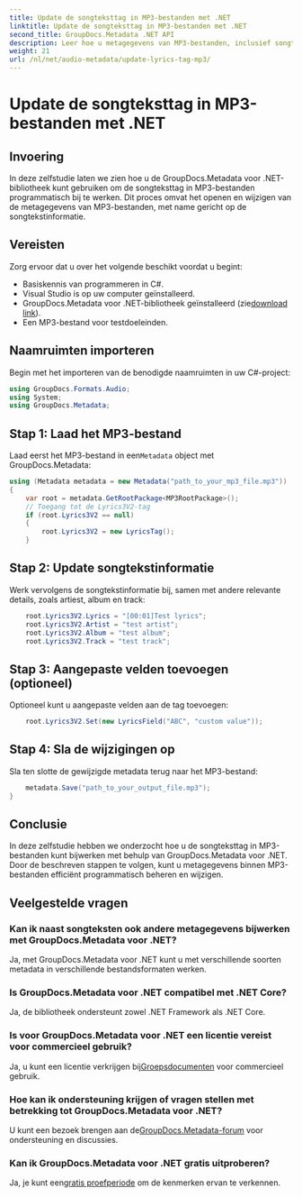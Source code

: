 ```yaml
---
title: Update de songteksttag in MP3-bestanden met .NET
linktitle: Update de songteksttag in MP3-bestanden met .NET
second_title: GroupDocs.Metadata .NET API
description: Leer hoe u metagegevens van MP3-bestanden, inclusief songteksten, artiest- en albumgegevens, programmatisch kunt bijwerken met GroupDocs.Metadata voor .NET.
weight: 21
url: /nl/net/audio-metadata/update-lyrics-tag-mp3/
---
```


# Update de songteksttag in MP3-bestanden met .NET

## Invoering
In deze zelfstudie laten we zien hoe u de GroupDocs.Metadata voor .NET-bibliotheek kunt gebruiken om de songteksttag in MP3-bestanden programmatisch bij te werken. Dit proces omvat het openen en wijzigen van de metagegevens van MP3-bestanden, met name gericht op de songtekstinformatie.
## Vereisten
Zorg ervoor dat u over het volgende beschikt voordat u begint:
- Basiskennis van programmeren in C#.
- Visual Studio is op uw computer geïnstalleerd.
-  GroupDocs.Metadata voor .NET-bibliotheek geïnstalleerd (zie[download link](https://releases.groupdocs.com/metadata/net/)).
- Een MP3-bestand voor testdoeleinden.

## Naamruimten importeren
Begin met het importeren van de benodigde naamruimten in uw C#-project:
```csharp
using GroupDocs.Formats.Audio;
using System;
using GroupDocs.Metadata;
```
## Stap 1: Laad het MP3-bestand
 Laad eerst het MP3-bestand in een`Metadata` object met GroupDocs.Metadata:
```csharp
using (Metadata metadata = new Metadata("path_to_your_mp3_file.mp3"))
{
    var root = metadata.GetRootPackage<MP3RootPackage>();
    // Toegang tot de Lyrics3V2-tag
    if (root.Lyrics3V2 == null)
    {
        root.Lyrics3V2 = new LyricsTag();
    }
```
## Stap 2: Update songtekstinformatie
Werk vervolgens de songtekstinformatie bij, samen met andere relevante details, zoals artiest, album en track:
```csharp
    root.Lyrics3V2.Lyrics = "[00:01]Test lyrics";
    root.Lyrics3V2.Artist = "test artist";
    root.Lyrics3V2.Album = "test album";
    root.Lyrics3V2.Track = "test track";
```
## Stap 3: Aangepaste velden toevoegen (optioneel)
Optioneel kunt u aangepaste velden aan de tag toevoegen:
```csharp
    root.Lyrics3V2.Set(new LyricsField("ABC", "custom value"));
```
## Stap 4: Sla de wijzigingen op
Sla ten slotte de gewijzigde metadata terug naar het MP3-bestand:
```csharp
    metadata.Save("path_to_your_output_file.mp3");
}
```

## Conclusie
In deze zelfstudie hebben we onderzocht hoe u de songteksttag in MP3-bestanden kunt bijwerken met behulp van GroupDocs.Metadata voor .NET. Door de beschreven stappen te volgen, kunt u metagegevens binnen MP3-bestanden efficiënt programmatisch beheren en wijzigen.

## Veelgestelde vragen
### Kan ik naast songteksten ook andere metagegevens bijwerken met GroupDocs.Metadata voor .NET?
Ja, met GroupDocs.Metadata voor .NET kunt u met verschillende soorten metadata in verschillende bestandsformaten werken.
### Is GroupDocs.Metadata voor .NET compatibel met .NET Core?
Ja, de bibliotheek ondersteunt zowel .NET Framework als .NET Core.
### Is voor GroupDocs.Metadata voor .NET een licentie vereist voor commercieel gebruik?
 Ja, u kunt een licentie verkrijgen bij[Groepsdocumenten](https://purchase.groupdocs.com/buy) voor commercieel gebruik.
### Hoe kan ik ondersteuning krijgen of vragen stellen met betrekking tot GroupDocs.Metadata voor .NET?
 U kunt een bezoek brengen aan de[GroupDocs.Metadata-forum](https://forum.groupdocs.com/c/metadata/14) voor ondersteuning en discussies.
### Kan ik GroupDocs.Metadata voor .NET gratis uitproberen?
 Ja, je kunt een[gratis proefperiode](https://releases.groupdocs.com/) om de kenmerken ervan te verkennen.
